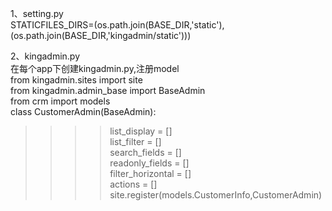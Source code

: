 1、setting.py<br>
STATICFILES_DIRS=(os.path.join(BASE_DIR,'static'),<br>
                  (os.path.join(BASE_DIR,'kingadmin/static')))

2、kingadmin.py<br>
在每个app下创建kingadmin.py,注册model<br>
from kingadmin.sites import site<br>
from kingadmin.admin_base import BaseAdmin<br>
from crm import models<br>
class CustomerAdmin(BaseAdmin):<br>
>>>>list_display = []<br>
>>>>list_filter = []<br>
>>>>search_fields = []<br>
>>>>readonly_fields = []<br>
>>>>filter_horizontal = []<br>
>>>>actions = []<br>
site.register(models.CustomerInfo,CustomerAdmin)

